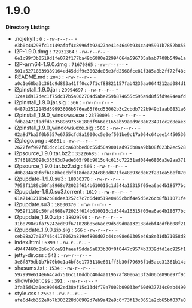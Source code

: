 1.9.0
=====

**Directory Listing:**

 - .nojekyll : `0` : `-rw-r--r--` - `e3b0c44298fc1c149afbf4c8996fb92427ae41e4649b934ca495991b7852b855`
 - I2P-1.9.0.dmg : `72931364` : `-rw-r--r--` - `6e1c99f3b0519d1fe072f177ba49b6080e82994664a596705abab7708b549e1a`
 - I2P-arm64-1.9.0.dmg : `71670865` : `-rw-r--r--` - `501a52718839389164ed45ddf9c3002de05e3fd2568fce81f385a8b2ff72f48c`
 - README.md : `2043` : `-rw-r--r--` - `a0c1e68ba3c361d9d893a41ff0cc7f1cf88821157fab4235aa0644212ad084d1`
 - i2pinstall_1.9.0.jar : `29994697` : `-rw-r--r--` - `124a1d917dec1f75dc17b5a062704d5abe259b874655c595a9d8f5fd9494eafd`
 - i2pinstall_1.9.0.jar.sig : `566` : `-rw-r--r--` - `0487b2512145d39993606b576ea65f6cd53062b3c2cbdb722b949b1aab0831a6`
 - i2pinstall_1.9.0_windows.exe : `23790096` : `-rw-r--r--` - `fdb2e471fadfda33589697536180df966ec165ab59a0d9c8a623491cc2c8eae3`
 - i2pinstall_1.9.0_windows.exe.sig : `566` : `-rw-r--r--` - `02a8d7ba3f0b5557e6755cfd8a1900cc5e0ef501be9c17a064c64cee14450536`
 - i2plogo.png : `46661` : `-rw-r--r--` - `2622fef997fd1dcc1c0ca63bbed0c55d50a9001ad976b8aa9bb08f023b2ec528`
 - i2psource_1.9.0.tar.bz2 : `33226685` : `-rw-r--r--` - `57f61815098c35593d7ede305f98b9015c4c613c72231ad084e6806a3e2aa371`
 - i2psource_1.9.0.tar.bz2.sig : `566` : `-rw-r--r--` - `d0b284a30f6fb188beecbfd18dea724c8b0d871fe48893cde62f281ea5bef870`
 - i2pupdate-1.9.0.su3 : `18030370` : `-rw-r--r--` - `7959f1189c50fa8968e72023f614b610016c1d544a16315f05ea6ad4b18677bc`
 - i2pupdate-1.9.0.su3.torrent : `1619` : `-rw-r--r--` - `61a7141211b42b88dea3257c7c7d6d40519e0465cbdf4e5d5e26cb8fb11071fe`
 - i2pupdate.su3 : `18030370` : `-rw-r--r--` - `7959f1189c50fa8968e72023f614b610016c1d544a16315f05ea6ad4b18677bc`
 - i2pupdate_1.9.0.zip : `18029790` : `-rw-r--r--` - `31b8798c7fa75242ed09f671028b85e6acc9d5d9d0a132138debf4cdfbb08f21`
 - i2pupdate_1.9.0.zip.sig : `566` : `-rw-r--r--` - `ceb98a27a02746c4176062a819ef800d07c44ce98e60305e46a8e31db71058d8`
 - index.html : `6399` : `-rw-r--r--` - `49447460d8b6c80ce91faeef5dda5a833b30f0f0447c9574b3339dfd1ec925f1`
 - jetty-dir.css : `542` : `-rw-r--r--` - `3e8f879db1b7b70b0c1a4bf8e1773118e601ff5b30f79698f1d5ace31361b14c`
 - shasums.txt : `1534` : `-rw-r--r--` - `597999e614e664dad7516c110ddbc40d4a11957af80e6a13f2d06ce896e97f9c`
 - showhider.css : `391` : `-rw-r--r--` - `3fa35d42a1ec9060d2ed38ef15c13d4f79a7002b09033ef60d937734c9ab4490`
 - style.css : `2562` : `-rw-r--r--` - `afe6d4cb352e0b7b303228d06902d7eb9a42e9c6f73f13c0651a2cb65bf037e0`
